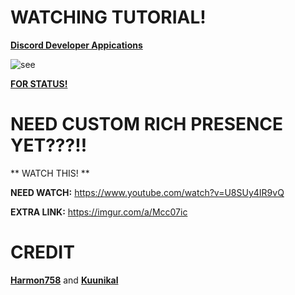 # WATCHING TUTORIAL!

**[Discord Developer Appications](https://discord.com/developers/applications)**

![see](https://i.imgur.com/TmNetfn.png)

**[FOR STATUS!](https://imgur.com/a/FCN0LLV)**

# NEED CUSTOM RICH PRESENCE YET???!!

** WATCH THIS! **

**NEED WATCH:** https://www.youtube.com/watch?v=U8SUy4IR9vQ

**EXTRA LINK:**  https://imgur.com/a/Mcc07ic

# CREDIT

**[Harmon758](https://github.com/Harmon758/mb_DiscordRichPresence)** and **[Kuunikal](https://github.com/Kuunikal/mb_DiscordRichPresence)**
